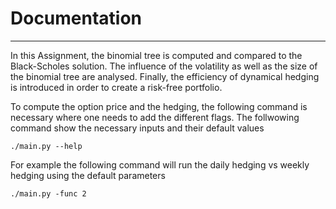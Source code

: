 # Documentation
------------ 

In this Assignment, the binomial tree is computed and compared to the Black-Scholes solution.
The influence of the volatility as well as the size of the binomial tree are analysed. Finally, 
the efficiency of dynamical hedging is introduced in order to create a risk-free portfolio.

To compute the option price and the hedging, the following command is necessary where one needs to add the different 
flags. The follwowing command show the necessary inputs and their default values

    ./main.py --help
    
For example the following command will run the daily hedging vs weekly 
hedging using the default parameters
    
    ./main.py -func 2
